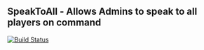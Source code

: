 ## SpeakToAll - Allows Admins to speak to all players on command
[![Build Status](https://travis-ci.org/GabeHirakawa/SpeakToAll.svg?branch=master)](https://travis-ci.org/GabeHirakawa/SpeakToAll)
